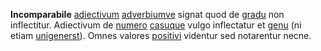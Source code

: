 **Incomparabile** [adiectivum](adiectivum.md) [adverbiumve](adverbium.md) signat quod de [gradu](gradus.md) non inflectitur. Adiectivum de [numero](numerus.md) [casuque](casus.md) vulgo inflectatur et [genu](genus.md) (ni etiam [unigenerst](unigenerum.md)). Omnes valores [positivi](positivus.md) videntur sed notarentur necne.
